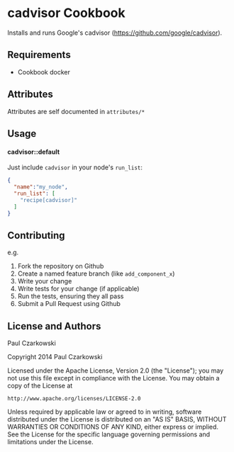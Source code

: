 cadvisor Cookbook
=================

Installs and runs Google's cadvisor (https://github.com/google/cadvisor).


Requirements
------------

* Cookbook docker

Attributes
----------

Attributes are self documented in `attributes/*`

Usage
-----
#### cadvisor::default

Just include `cadvisor` in your node's `run_list`:

```json
{
  "name":"my_node",
  "run_list": [
    "recipe[cadvisor]"
  ]
}
```

Contributing
------------
e.g.
1. Fork the repository on Github
2. Create a named feature branch (like `add_component_x`)
3. Write your change
4. Write tests for your change (if applicable)
5. Run the tests, ensuring they all pass
6. Submit a Pull Request using Github

License and Authors
-------------------

Paul Czarkowski

Copyright 2014 Paul Czarkowski

Licensed under the Apache License, Version 2.0 (the "License");
you may not use this file except in compliance with the License.
You may obtain a copy of the License at

    http://www.apache.org/licenses/LICENSE-2.0

Unless required by applicable law or agreed to in writing, software
distributed under the License is distributed on an "AS IS" BASIS,
WITHOUT WARRANTIES OR CONDITIONS OF ANY KIND, either express or implied.
See the License for the specific language governing permissions and
limitations under the License.